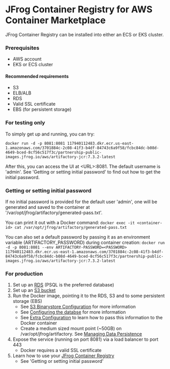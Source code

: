 # JFrog Container Registry for AWS Container Marketplace

JFrog Container Registry can be installed into either an ECS or EKS cluster.

### Prerequisites
* AWS account
* EKS or ECS cluster
#### Recommended requirements
* S3
* ELB/ALB
* RDS
* Valid SSL certificate
* EBS (for persistent storage)

### For testing only

To simply get up and running, you can try:

```docker run -d -p 8081:8081 117940112483.dkr.ecr.us-east-1.amazonaws.com/3701884c-2c08-41f3-b4df-84743c6a9f58/fcbc84dc-b08d-4649-bced-8cf56c517f3c/partnership-public-images.jfrog.io/aws/artifactory-jcr:7.3.2-latest```

After this, you can access the UI at \<URL\>:8081. The default username is 'admin'. See 'Getting or setting initial password' to find out how to get the initial password.

### Getting or setting initial password
If no initial password is provided for the default user 'admin', one will be generated and saved to the container at '/var/opt/jfrog/artifactory/generated-pass.txt'. 

You can print it out with a Docker command:
```docker exec -it <container-id> cat /var/opt/jfrog/artifactory/generated-pass.txt```

You can also set a default password by passing it as an environment variable (ARTIFACTORY_PASSWORD) during container creation:
```docker run -d -p 8081:8081 --env ARTIFACTORY-PASSWORD=<PASSWORD> 117940112483.dkr.ecr.us-east-1.amazonaws.com/3701884c-2c08-41f3-b4df-84743c6a9f58/fcbc84dc-b08d-4649-bced-8cf56c517f3c/partnership-public-images.jfrog.io/aws/artifactory-jcr:7.3.2-latest```


### For production

1. Set up an [RDS](https://aws.amazon.com/rds/) (PSQL is the preferred database)
2. Set up an [S3 bucket](https://docs.aws.amazon.com/AmazonS3/latest/dev/UsingBucket.html#create-bucket-intro)
3. Run the Docker image, pointing it to the RDS, S3 and to some persistent storage (EBS)
    * See [S3 Binarystore Configuration](https://www.jfrog.com/confluence/display/JCR/Configuring+the+Filestore#ConfiguringtheFilestore-AmazonS3OfficialSDKTemplate) for more information 
    * See [Configuring the databse](https://www.jfrog.com/confluence/display/JCR/Configuring+the+Database) for more information
    * See [Extra Configuration](https://www.jfrog.com/confluence/display/JCR/Installing+with+Docker#InstallingwithDocker-ExtraConfigurationDirectory) to learn how to pass this information to the Docker container
    * Create a medium sized mount point (~50GB) on /var/opt/jfrog/artifactory. See [Managing Data Persistence](https://www.jfrog.com/confluence/display/JCR/Installing+with+Docker#InstallingwithDocker-ManagingDataPersistence)
4. Expose the service (running on port 8081) via a load balancer to port 443
    * Docker requires a valid SSL certificate
5. Learn how to use your [JFrog Container Registry](https://www.jfrog.com/confluence/display/JCR/Overview)
    * See 'Getting or setting initial password'


